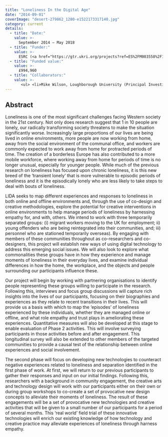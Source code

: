 ```yaml
---
title: "Loneliness In the Digital Age"
date: "2014-09-01"
coverImage: "desert-279862_1280-e1522173317140.jpg"
category: current
details:
  - title: "Date:"
    value: >-
      September 2014 – May 2018
  - title: "Funder:"
    value: >-
      ESRC (<a href="https://gtr.ukri.org/projects?ref=ES%2FM003558%2F1">ES/M003558/1</a>)
  - title: "Funded value:"
    value: >-
      £994,960
  - title: "Collaborators:"
    value: >-
       <ul> <li>Mike Wilson, Loughborough University (Principal Investigator)</li> <li>Manuela Barreto, University of Exeter (Co-Investigator)</li> <li>Julie Barnett, University of Bath (Co-Investigator)</li> </ul>  <div id="jp-relatedposts" class="jp-relatedposts"> \t<h3 class="jp-relatedposts-headline"><em>Other Projects</em></h3> </div>
---
```

## Abstract
Loneliness is one of the most significant challenges facing Western society in the 21st century. Not only does research suggest that 1 in 10 people are lonely, our radically transforming society threatens to make the situation significantly worse. Increasingly large proportions of our lives are being lived in online environments, more people are now working from home, away from the social environment of the communal office, and workers are commonly expected to work away from home for protracted periods of time. The creation of a borderless Europe has also contributed to a more mobile workforce, where working away from home for periods of time is no longer unusual, especially for younger people. While much of the previous research on loneliness has focused upon chronic loneliness, it is this new breed of the ‘transient lonely’ that is more vulnerable to episodic periods of loneliness and it is the episodically lonely who are less likely to take steps to deal with bouts of loneliness.

LIDA seeks to map different experiences and responses to loneliness in both online and offline environments and, through the use of co-design and creative methodologies, explore the potential for creative interventions in online environments to help manage periods of loneliness by harnessing empathy for, and with, others. We intend to work with three temporarily separated groups: (i) migrant workers moving to the UK for employment; ii) young offenders who are being reintegrated into their communities, and; iii) personnel who are stationed temporarily overseas). By engaging with members of these communities throughout as co-researchers and co-designers, this project will establish new ways of using digital technology to address this emerging social issues. We will also look to explore what commonalities these groups have in how they experience and manage moments of loneliness in their everyday lives, and examine individual differences in how the home, the workplace, and the objects and people surrounding our participants influence these.

Our project will begin by working with partnering organisations to identify people representing these groups willing to participate in the research. Following this, interviews and focus group discussions will capture rich insights into the lives of our participants, focusing on their biographies and experiences as they relate to recent transitions in their lives. This will provide us a basis with which to map the ‘episodes’ of loneliness experienced by these individuals, whether they are managed online or offline, and what role empathy and trust plays in ameliorating these experiences. Quantitative measures will also be developed at this stage to enable evaluation of Phase 2 activities. This will involve surveying participants in those activities before and after engagement. This longitudinal survey will also be extended to other members of the targeted communities to provide a causal test of the relationship between online experiences and social involvement. 

The second phase will focus on developing new technologies to counteract negative experiences related to loneliness and separation identified in the first phase of work. At first, we will return to our previous participants to gather their responses and input on our initial findings. Following this, researchers with a background in community engagement, the creative arts and technology design will work with our participants either on their own or during group workshops to co-create a set of provocative new design concepts to alleviate their moments of loneliness. The result of these engagements will be a set of provocative new technologies and creative activities that will be given to a small number of our participants for a period of several months. This ‘real world’ field trial of these innovative technologies will enrich our existing knowledge of how technology and creative practice may alleviate experiences of loneliness through harness empathy. 

